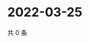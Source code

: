 # 2022-03-25

共 0 条

<!-- BEGIN WEIBO -->
<!-- 最后更新时间 Fri Mar 25 2022 23:20:31 GMT+0800 (China Standard Time) -->

<!-- END WEIBO -->
